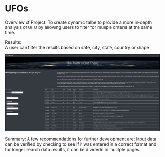 # UFOs

Overview of Project:
To create dynamic talbe to provide a more in-depth analysis of UFO by allowing users to filter for muliple criteria at the same time.  

Results:  
A user can filter the results based on date, city, state, country or shape 

![image](static/images/UFO_sight.png)

Summary:
A few recommendations for further development are: Input data can be verified by checking to see if it was entered in a correct format and for longer search data results, it can be dividedn in mulitple pages.  

